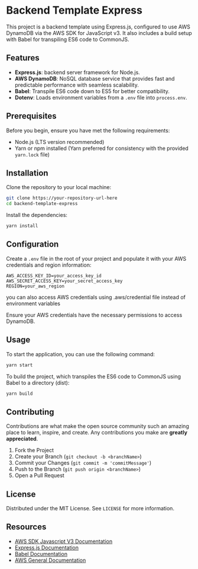 # Backend Template Express

This project is a backend template using Express.js, configured to use AWS DynamoDB via the AWS SDK for JavaScript v3.
 It also includes a build setup with Babel for transpiling ES6 code to CommonJS.

## Features

- **Express.js**: backend server framework for Node.js.
- **AWS DynamoDB**: NoSQL database service that provides fast and predictable performance with seamless scalability.
- **Babel**: Transpile ES6 code down to ES5 for better compatibility.
- **Dotenv**: Loads environment variables from a `.env` file into `process.env`.

## Prerequisites

Before you begin, ensure you have met the following requirements:
- Node.js (LTS version recommended)
- Yarn or npm installed (Yarn preferred for consistency with the provided `yarn.lock` file)

## Installation

Clone the repository to your local machine:

```bash
git clone https://your-repository-url-here
cd backend-template-express
```

Install the dependencies:

```bash
yarn install
```

## Configuration

Create a `.env` file in the root of your project and populate it with your AWS credentials and region information:

```plaintext
AWS_ACCESS_KEY_ID=your_access_key_id
AWS_SECRET_ACCESS_KEY=your_secret_access_key
REGION=your_aws_region
```
you can also access AWS credentials using .aws/credential file instead of environment variables

Ensure your AWS credentials have the necessary permissions to access DynamoDB.

## Usage

To start the application, you can use the following command:

```bash
yarn start
```

To build the project, which transpiles the ES6 code to CommonJS using Babel to a directory (dist):

```bash
yarn build
```

## Contributing

Contributions are what make the open source community such an amazing place to learn, inspire, and create. Any contributions you make are **greatly appreciated**.

1. Fork the Project
2. Create your Branch (`git checkout -b <branchName>`)
3. Commit your Changes (`git commit -m 'commitMessage'`)
4. Push to the Branch (`git push origin <branchName>`)
5. Open a Pull Request

## License

Distributed under the MIT License. See `LICENSE` for more information.

## Resources

- [AWS SDK Javascript V3 Documentation](https://docs.aws.amazon.com/AWSJavaScriptSDK/v3)
- [Express.js Documentation](https://expressjs.com/)
- [Babel Documentation](https://babeljs.io/)
- [AWS General Documentation](https://docs.aws.amazon.com/)
